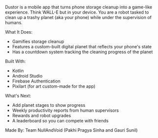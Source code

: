Dustor is a mobile app that turns phone storage cleanup into a game-like experience. Think WALL-E but in your device.
You are a robot tasked to clean up a trashy planet (aka your phone) while under the supervision of humans. 

What It Does:
- Gamifies storage cleanup
- Features a custom-built digital planet that reflects your phone's state
- Has a countdown system tracking the cleaning progress of the planet

Built With: 
- Kotlin
- Android Studio
- Firebase Authentication
- Pixilart (for art custom-made for the app)

What's Next: 
- Add planet stages to show progress
- Weekly productivity reports from human supervisors
- Rewards and robot upgrades
- A leaderboard so you can compete with friends

Made By: 
Team NullAndVoid (Pakhi Pragya Sinha and Gauri Sunil)
